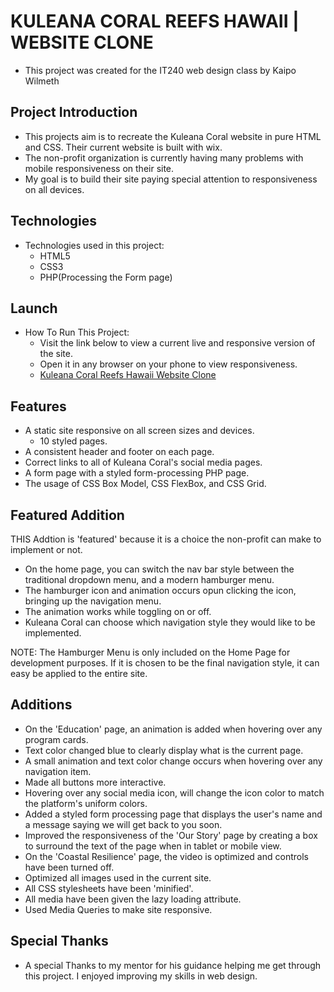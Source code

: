 # KULEANA CORAL REEFS HAWAII | WEBSITE CLONE

- This project was created for the IT240 web design class by Kaipo Wilmeth

## Project Introduction

- This projects aim is to recreate the Kuleana Coral website in pure HTML and CSS. Their current website is built with wix.
- The non-profit organization is currently having many problems with mobile responsiveness on their site.
- My goal is to build their site paying special attention to responsiveness on all devices.

## Technologies

- Technologies used in this project:
  - HTML5
  - CSS3
  - PHP(Processing the Form page)

## Launch

- How To Run This Project:
  - Visit the link below to view a current live and responsive version of the site.
  - Open it in any browser on your phone to view responsiveness.
  - [Kuleana Coral Reefs Hawaii Website Clone](https://a0074.is3.aws.cis.byuh.edu/kaipoIT240/Final-Project-Implementation/)

## Features

- A static site responsive on all screen sizes and devices.
  - 10 styled pages.
- A consistent header and footer on each page.
- Correct links to all of Kuleana Coral's social media pages.
- A form page with a styled form-processing PHP page.
- The usage of CSS Box Model, CSS FlexBox, and CSS Grid.

## Featured Addition

THIS Addtion is 'featured' because it is a choice the non-profit can make to implement or not.

- On the home page, you can switch the nav bar style between the traditional dropdown menu, and a modern hamburger menu.
- The hamburger icon and animation occurs opun clicking the icon, bringing up the navigation menu.
- The animation works while toggling on or off.
- Kuleana Coral can choose which navigation style they would like to be implemented.

NOTE: The Hamburger Menu is only included on the Home Page for development purposes.
If it is chosen to be the final navigation style, it can easy be applied to the entire site.

## Additions

- On the 'Education' page, an animation is added when hovering over any program cards.
- Text color changed blue to clearly display what is the current page.
- A small animation and text color change occurs when hovering over any navigation item.
- Made all buttons more interactive.
- Hovering over any social media icon, will change the icon color to match the platform's uniform colors.
- Added a styled form processing page that displays the user's name and a message saying we will get back to you soon.
- Improved the responsiveness of the 'Our Story' page by creating a box to surround the text of the page when in tablet or mobile view.
- On the 'Coastal Resilience' page, the video is optimized and controls have been turned off.
- Optimized all images used in the current site.
- All CSS stylesheets have been 'minified'.
- All media have been given the lazy loading attribute.
- Used Media Queries to make site responsive.

## Special Thanks

- A special Thanks to my mentor for his guidance helping me get through this project. I enjoyed improving my skills in web design.
